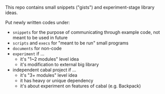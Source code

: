 This repo contains small snippets ("gists") and experiment-stage library ideas.

Put newly written codes under:

* `snippets` for the purpose of communicating through example code, not meant to be used in future
* `scripts` and `execs` for "meant to be run" small programs
* `documents` for non-code
* `experiment` if ...
  * it's "1~2 modules" level idea
  * it's modification to external big library
* independent cabal project if ...
  * it's "3+ modules" level idea
  * it has heavy or unique dependency
  * it's about experiment on features of cabal (e.g. Backpack)